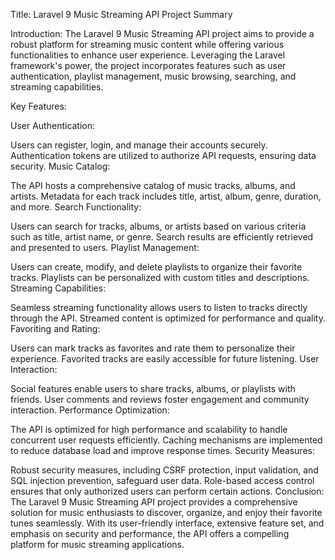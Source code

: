 Title: Laravel 9 Music Streaming API Project Summary

Introduction:
The Laravel 9 Music Streaming API project aims to provide a robust platform for streaming music content while offering various functionalities to enhance user experience. Leveraging the Laravel framework's power, the project incorporates features such as user authentication, playlist management, music browsing, searching, and streaming capabilities.

Key Features:

User Authentication:

Users can register, login, and manage their accounts securely.
Authentication tokens are utilized to authorize API requests, ensuring data security.
Music Catalog:

The API hosts a comprehensive catalog of music tracks, albums, and artists.
Metadata for each track includes title, artist, album, genre, duration, and more.
Search Functionality:

Users can search for tracks, albums, or artists based on various criteria such as title, artist name, or genre.
Search results are efficiently retrieved and presented to users.
Playlist Management:

Users can create, modify, and delete playlists to organize their favorite tracks.
Playlists can be personalized with custom titles and descriptions.
Streaming Capabilities:

Seamless streaming functionality allows users to listen to tracks directly through the API.
Streamed content is optimized for performance and quality.
Favoriting and Rating:

Users can mark tracks as favorites and rate them to personalize their experience.
Favorited tracks are easily accessible for future listening.
User Interaction:

Social features enable users to share tracks, albums, or playlists with friends.
User comments and reviews foster engagement and community interaction.
Performance Optimization:

The API is optimized for high performance and scalability to handle concurrent user requests efficiently.
Caching mechanisms are implemented to reduce database load and improve response times.
Security Measures:

Robust security measures, including CSRF protection, input validation, and SQL injection prevention, safeguard user data.
Role-based access control ensures that only authorized users can perform certain actions.
Conclusion:
The Laravel 9 Music Streaming API project provides a comprehensive solution for music enthusiasts to discover, organize, and enjoy their favorite tunes seamlessly. With its user-friendly interface, extensive feature set, and emphasis on security and performance, the API offers a compelling platform for music streaming applications.

